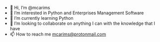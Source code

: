 - 👋 Hi, I’m @mcarims
- 👀 I’m interested in Python and Enterprises Management Software 
- 🌱 I’m currently learning Python 
- 💞️ I’m looking to collaborate on anything I can with the knowledge that I have
- 📫 How to reach me mcarims@protonmail.com

<!---
mcarims/mcarims is a ✨ special ✨ repository because its `README.md` (this file) appears on your GitHub profile.
You can click the Preview link to take a look at your changes.
--->

